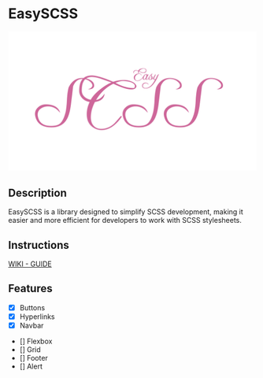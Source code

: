 # EasySCSS

![EasySCSS Logo](logo.png)

## Description

EasySCSS is a library designed to simplify SCSS development, making it easier and more efficient for developers to work with SCSS stylesheets.

## Instructions

[WIKI - GUIDE](https://github.com/ganeshbistakaji/EasySCSS/wiki/INTRODUCTION)

## Features

- [x] Buttons
- [x] Hyperlinks
- [x] Navbar
- [] Flexbox
- [] Grid
- [] Footer
- [] Alert
